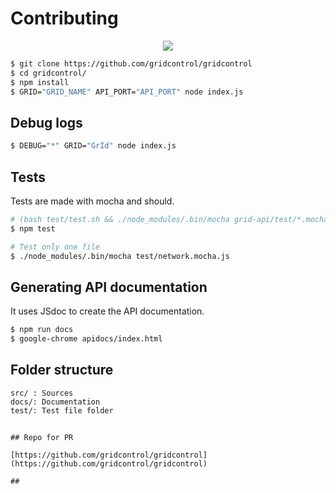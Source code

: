 
# Contributing

<div align="center">
<img src="https://raw.githubusercontent.com/keymetrics/gridcontrol/master/docs/flow.png?token=AAuP88IIjugIu6wDbvXGA7pXRDSug4m3ks5XQIyawA%3D%3D"/>
</div>

```bash
$ git clone https://github.com/gridcontrol/gridcontrol
$ cd gridcontrol/
$ npm install
$ GRID="GRID_NAME" API_PORT="API_PORT" node index.js
```

## Debug logs

```bash
$ DEBUG="*" GRID="GrId" node index.js
```

## Tests

Tests are made with mocha and should.

```bash
# (bash test/test.sh && ./node_modules/.bin/mocha grid-api/test/*.mocha.js)
$ npm test

# Test only one file
$ ./node_modules/.bin/mocha test/network.mocha.js
```

## Generating API documentation

It uses JSdoc to create the API documentation.

```bash
$ npm run docs
$ google-chrome apidocs/index.html
```

## Folder structure

```
src/ : Sources
docs/: Documentation
test/: Test file folder
```

##
```
## Repo for PR

[https://github.com/gridcontrol/gridcontrol](https://github.com/gridcontrol/gridcontrol)

##
